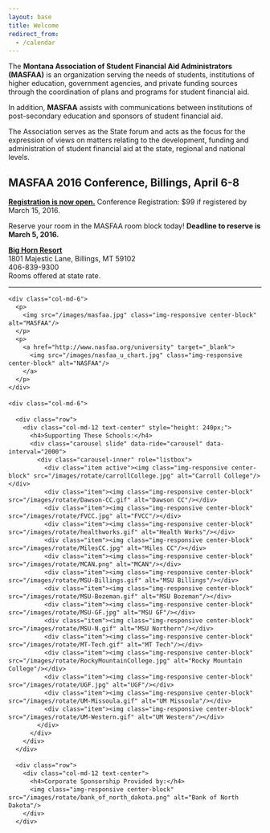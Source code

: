 ```yaml
---
layout: base
title: Welcome
redirect_from:
  - /calendar
---
```


The **Montana Association of Student Financial Aid Administrators (MASFAA)** is an organization serving the needs of students, institutions of higher education, government agencies, and private funding sources through the coordination of plans and programs for student financial aid.

In addition, **MASFAA** assists with communications between institutions of post-secondary education and sponsors of student financial aid.

The Association serves as the State forum and acts as the focus for the expression of views on matters relating to the development, funding and administration of student financial aid at the state, regional and national levels.

## MASFAA 2016 Conference, Billings, April 6-8
[**Registration is now open.**](documents/downloads/files/MASFAA-Conference-Registration-Form.docx) Conference Registration: $99 if registered by March 15, 2016.

Reserve your room in the MASFAA room block today! **Deadline to reserve is March 5, 2016.**

[**Big Horn Resort**](http://thebighornresort.com/)  
1801 Majestic Lane, Billings, MT 59102  
406-839-9300  
Rooms offered at state rate.

---

<div class="col-md-12">
  <div class="row">

    <div class="col-md-6">
      <p>
        <img src="/images/masfaa.jpg" class="img-responsive center-block" alt="MASFAA"/>
      </p>
      <p>
        <a href="http://www.nasfaa.org/university" target="_blank">
          <img src="/images/nasfaa_u_chart.jpg" class="img-responsive center-block" alt="NASFAA"/>
        </a>
      </p>
    </div>

    <div class="col-md-6">

      <div class="row">
        <div class="col-md-12 text-center" style="height: 240px;">
          <h4>Supporting These Schools:</h4>
          <div class="carousel slide" data-ride="carousel" data-interval="2000">
            <div class="carousel-inner" role="listbox">
              <div class="item active"><img class="img-responsive center-block" src="/images/rotate/carrollCollege.jpg" alt="Carroll College"/></div>
              <div class="item"><img class="img-responsive center-block" src="/images/rotate/Dawson-CC.gif" alt="Dawson CC"/></div>
              <div class="item"><img class="img-responsive center-block" src="/images/rotate/FVCC.jpg" alt="FVCC"/></div>
              <div class="item"><img class="img-responsive center-block" src="/images/rotate/healthworks.gif" alt="Health Works"/></div>
              <div class="item"><img class="img-responsive center-block" src="/images/rotate/MilesCC.jpg" alt="Miles CC"/></div>
              <div class="item"><img class="img-responsive center-block" src="/images/rotate/MCAN.png" alt="MCAN"/></div>
              <div class="item"><img class="img-responsive center-block" src="/images/rotate/MSU-Billings.gif" alt="MSU Billings"/></div>
              <div class="item"><img class="img-responsive center-block" src="/images/rotate/MSU-Bozeman.gif" alt="MSU Bozeman"/></div>
              <div class="item"><img class="img-responsive center-block" src="/images/rotate/MSU-GF.jpg" alt="MSU GF"/></div>
              <div class="item"><img class="img-responsive center-block" src="/images/rotate/MSU-N.gif" alt="MSU Northern"/></div>
              <div class="item"><img class="img-responsive center-block" src="/images/rotate/MT-Tech.gif" alt="MT Tech"/></div>
              <div class="item"><img class="img-responsive center-block" src="/images/rotate/RockyMountainCollege.jpg" alt="Rocky Mountain College"/></div>
              <div class="item"><img class="img-responsive center-block" src="/images/rotate/UGF.jpg" alt="UGF"/></div>
              <div class="item"><img class="img-responsive center-block" src="/images/rotate/UM-Missoula.gif" alt="UM Missoula"/></div>
              <div class="item"><img class="img-responsive center-block" src="/images/rotate/UM-Western.gif" alt="UM Western"/></div>
            </div>
          </div>
        </div>
      </div>

      <div class="row">
        <div class="col-md-12 text-center">
          <h4>Corporate Sponsorship Provided by:</h4>
          <img class="img-responsive center-block" src="/images/rotate/bank_of_north_dakota.png" alt="Bank of North Dakota"/>
        </div>
      </div>

  </div>
</div>
